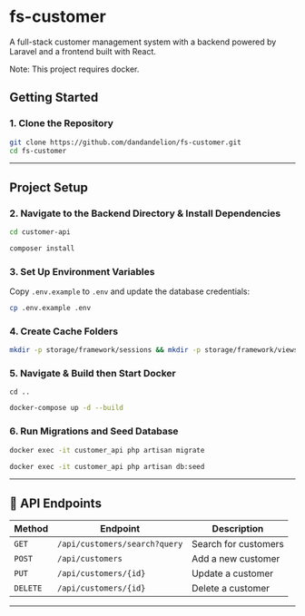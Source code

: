 # fs-customer

A full-stack customer management system with a backend powered by Laravel and a frontend built with React.

Note: This project requires docker.

## Getting Started

### 1. Clone the Repository
```bash
git clone https://github.com/dandandelion/fs-customer.git
cd fs-customer
```

---

## Project Setup

### 2. Navigate to the Backend Directory & Install Dependencies
```bash
cd customer-api
```
```bash
composer install
```

### 3. Set Up Environment Variables
Copy `.env.example` to `.env` and update the database credentials:
```bash
cp .env.example .env
```

### 4. Create Cache Folders
```bash
mkdir -p storage/framework/sessions && mkdir -p storage/framework/views && mkdir -p storage/framework/cache
```

### 5. Navigate & Build then Start Docker
```bash'
cd ..
```
```bash
docker-compose up -d --build
```

### 6. Run Migrations and Seed Database
```bash
docker exec -it customer_api php artisan migrate
```
```bash
docker exec -it customer_api php artisan db:seed
```

---

## 🔗 API Endpoints
| Method | Endpoint | Description |
|--------|---------|------------|
| `GET` | `/api/customers/search?query` | Search for customers |
| `POST` | `/api/customers` | Add a new customer |
| `PUT` | `/api/customers/{id}` | Update a customer |
| `DELETE` | `/api/customers/{id}` | Delete a customer |

---
